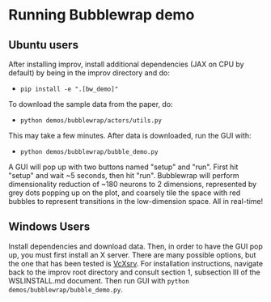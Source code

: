 # Running Bubblewrap demo
## Ubuntu users
After installing improv, install additional dependencies (JAX on CPU by default) by being in the improv directory and do:

- `pip install -e ".[bw_demo]"`

To download the sample data from the paper, do:

- `python demos/bubblewrap/actors/utils.py`

This may take a few minutes. After data is downloaded, run the GUI with:

- `python demos/bubblewrap/bubble_demo.py`

A GUI will pop up with two buttons named "setup" and "run". First hit "setup" and wait ~5 seconds, then hit "run". Bubblewrap will perform dimensionality reduction of ~180 neurons to 2 dimensions, represented by grey dots popping up on the plot, and coarsely tile the space with red bubbles to represent transitions in the low-dimension space. All in real-time! 

## Windows Users
Install dependencies and download data. Then, in order to have the GUI pop up, you must first install an X server. There are many possible options, but the one that has been tested is [VcXsrv](https://sourceforge.net/projects/vcxsrv/). For installation instructions, navigate back to the improv root directory and consult section 1, subsection III of the WSLINSTALL.md document. Then run GUI with `python demos/bubblewrap/bubble_demo.py`.
